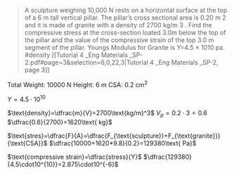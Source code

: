 > A sculpture weighing 10,000 N rests on a horizontal surface at the top of a 6 m tall vertical pillar. The pillar’s cross sectional area is 0.20 m 2 and it is made of granite with a density of 2700 kg/m 3 . Find the compressive stress at the cross-section loated 3.0m below the top of the pillar and the value of the compressive strain of the top 3.0 m segment of the pillar. Youngs Modulus for Granite is Y=4.5 × 1010 pa.
#density
[[Tutorial 4 _Eng Materials _SP-2.pdf#page=3&selection=6,0,22,3|Tutorial 4 _Eng Materials _SP-2, page 3]]

Total Weight: $10000\text{ N}$
Height: $6\text{ m}$
CSA: $0.2 \text{ cm}^2$

$Y=4.5\cdot10^{10}$


$\text{density}=\dfrac{m}{V}=2700\text{kg/m}^3$
$V_{p}=0.2\cdot3=0.6$
$\dfrac{0.6}{2700}=1620\text{ kg}$

$\text{stres}=\dfrac{F}{A}=\dfrac{F_{\text{sculpture}}+F_{\text{granite}}}{\text{CSA}}$
$\dfrac{10000+1620*9.8}{0.2}=129380\text{ Pa}$

$\text{compressive strain}=\dfrac{stress}{Y}$
$\dfrac{129380}{4.5\cdot10^{10}}=2.875\cdot10^{-6}$


